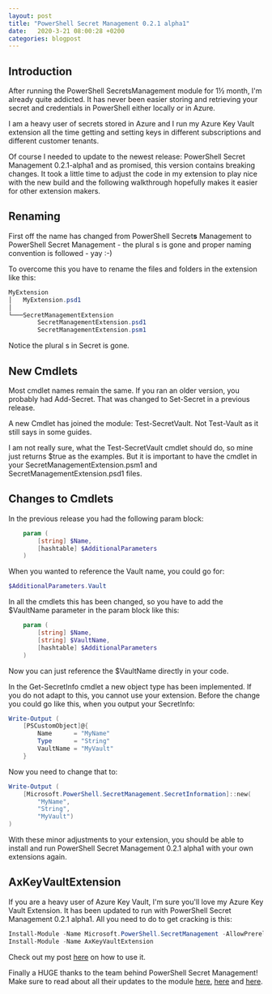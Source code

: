 ```yaml
---
layout: post
title: "PowerShell Secret Management 0.2.1 alpha1"
date:   2020-3-21 08:00:28 +0200
categories: blogpost
---
```


## Introduction

After running the PowerShell SecretsManagement module for 1½ month, I'm already quite addicted. It has never been easier storing and retrieving your secret and credentials in PowerShell either locally or in Azure.

I am a heavy user of secrets stored in Azure and I run my Azure Key Vault extension all the time getting and setting keys in different subscriptions and different customer tenants.

Of course I needed to update to the newest release: PowerShell Secret Management 0.2.1-alpha1 and as promised, this version contains breaking changes. It took a little time to adjust the code in my extension to play nice with the new build and the following walkthrough hopefully makes it easier for other extension makers.

## Renaming 
 First off the name has changed from PowerShell Secret**s** Management to PowerShell Secret Management - the plural s is gone and proper naming convention is followed - yay :-)

To overcome this you have to rename the files and folders in the extension like this:

```powershell
MyExtension
│   MyExtension.psd1
│
└───SecretManagementExtension
        SecretManagementExtension.psd1
        SecretManagementExtension.psm1
```
Notice the plural s in Secret is gone.

## New Cmdlets
Most cmdlet names remain the same. If you ran an older version, you probably had Add-Secret. That was changed to Set-Secret in a previous release.

A new Cmdlet has joined the module: Test-SecretVault. Not Test-Vault as it still says in some guides.

I am not really sure, what the Test-SecretVault cmdlet should do, so mine just returns $true as the examples. But it is important to have the cmdlet in your SecretManagementExtension.psm1 and SecretManagementExtension.psd1 files.

## Changes to Cmdlets
In the previous release you had the following param block:
```powershell
    param (
        [string] $Name,
        [hashtable] $AdditionalParameters
    )
```
When you wanted to reference the Vault name, you could go for:
```powershell
$AdditionalParameters.Vault
```

In all the cmdlets this has been changed, so you have to add the $VaultName parameter in the param block like this:
```powershell
    param (
        [string] $Name,
        [string] $VaultName,
        [hashtable] $AdditionalParameters
    )
```
Now you can just reference the $VaultName directly in your code.

In the Get-SecretInfo cmdlet a new object type has been implemented. If you do not adapt to this, you cannot use your extension. Before the change you could go like this, when you output your SecretInfo:

```powershell
Write-Output (
    [PSCustomObject]@{
        Name      = "MyName"
        Type      = "String"
        VaultName = "MyVault"
    }
```
Now you need to change that to:
```powershell
Write-Output (
    [Microsoft.PowerShell.SecretManagement.SecretInformation]::new(
        "MyName",
        "String",
        "MyVault")
)
```
With these minor adjustments to your extension, you should be able to install and run PowerShell Secret Management 0.2.1 alpha1 with your own extensions again.

## AxKeyVaultExtension
If you are a heavy user of Azure Key Vault, I'm sure you'll love my Azure Key Vault Extension. It has been updated to run with PowerShell Secret Management 0.2.1 alpha1. All you need to do to get cracking is this:

```powershell
Install-Module -Name Microsoft.PowerShell.SecretManagement -AllowPrerelease
Install-Module -Name AxKeyVaultExtension
```

Check out my post [here](https://agazoth.github.io/blogpost/2020/02/09/PowerShell-Secrets-Management.html) on how to use it.

Finally a HUGE thanks to the team behind PowerShell Secret Management! Make sure to read about all their updates to the module [here](https://devblogs.microsoft.com/powershell/secret-management-preview-2-release/), [here](https://devblogs.microsoft.com/powershell/secrets-management-module-vault-extensions/) and [here](https://github.com/PowerShell/Modules).